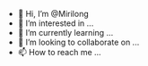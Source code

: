 - 👋 Hi, I’m @Mirilong
- 👀 I’m interested in ...
- 🌱 I’m currently learning ...
- 💞️ I’m looking to collaborate on ...
- 📫 How to reach me ...

<!---
Mirilong/Mirilong is a ✨ special ✨ repository because its `README.md` (this file) appears on your GitHub profile.
You can click the Preview link to take a look at your changes.
--->
